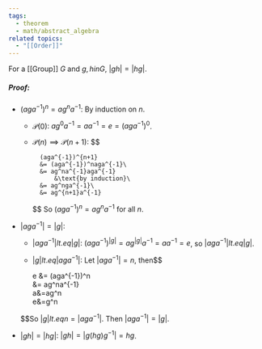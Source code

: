 ```yaml
---
tags:
  - theorem
  - math/abstract_algebra
related topics:
  - "[[Order]]"
---
```

For a [[Group]] $G$ and $g,h in G$, $|gh|=|hg|$.
##### Proof:
- $(aga^{-1})^n=ag^na^{-1}$:
	By induction on $n$.
	- $\mathcal{P}(0)$:
		$ag^0a^{-1}=aa^{-1}=e=(aga^{-1})^0$.
	- $\mathcal{P}(n)\implies\mathcal{P}(n+1)$:
		$$
		
			(aga^{-1})^{n+1} 
			&= (aga^{-1})^naga^{-1}\
			&= ag^na^{-1}aga^{-1}
				&\text{by induction}\
			&= ag^nga^{-1}\
			&= ag^{n+1}a^{-1}
		
		$$
	So $(aga^{-1})^n=ag^na^{-1}$ for all $n$.
- $|aga^{−1} | = |g|$:
	- $|aga^{-1}| lt.eq |g|$:
		$(aga^{-1})^{|g|}=ag^{|g|}a^{-1}=aa^{-1}=e$, so $|aga^{-1}| lt.eq |g|$.
	- $|g| lt.eq|aga^{-1}|$:
		Let $|aga^{-1}|=n$, then$$
	
		e &= (aga^{-1})^n\
		&= ag^na^{-1}\
		a&=ag^n\
		e&=g^n
	
	$$So $|g| lt.eq n=|aga^{-1}|$.
	Then $|aga^{−1} | = |g|$.
- $|gh| = |hg|$:
	$|gh|=|g(hg)g^{-1}| = hg$.